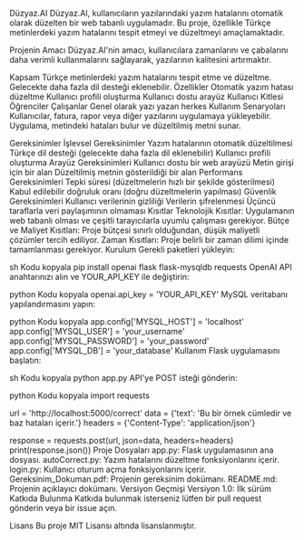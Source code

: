 Düzyaz.AI
Düzyaz.AI, kullanıcıların yazılarındaki yazım hatalarını otomatik olarak düzelten bir web tabanlı uygulamadır. Bu proje, özellikle Türkçe metinlerdeki yazım hatalarını tespit etmeyi ve düzeltmeyi amaçlamaktadır.

Projenin Amacı
Düzyaz.AI'nin amacı, kullanıcılara zamanlarını ve çabalarını daha verimli kullanmalarını sağlayarak, yazılarının kalitesini artırmaktır.

Kapsam
Türkçe metinlerdeki yazım hatalarını tespit etme ve düzeltme.
Gelecekte daha fazla dil desteği eklenebilir.
Özellikler
Otomatik yazım hatası düzeltme
Kullanıcı profili oluşturma
Kullanıcı dostu arayüz
Kullanıcı Kitlesi
Öğrenciler
Çalışanlar
Genel olarak yazı yazan herkes
Kullanım Senaryoları
Kullanıcılar, fatura, rapor veya diğer yazılarını uygulamaya yükleyebilir. Uygulama, metindeki hataları bulur ve düzeltilmiş metni sunar.

Gereksinimler
İşlevsel Gereksinimler
Yazım hatalarının otomatik düzeltilmesi
Türkçe dil desteği (gelecekte daha fazla dil eklenebilir)
Kullanıcı profili oluşturma
Arayüz Gereksinimleri
Kullanıcı dostu bir web arayüzü
Metin girişi için bir alan
Düzeltilmiş metnin gösterildiği bir alan
Performans Gereksinimleri
Tepki süresi (düzeltmelerin hızlı bir şekilde gösterilmesi)
Kabul edilebilir doğruluk oranı (doğru düzeltmelerin yapılması)
Güvenlik Gereksinimleri
Kullanıcı verilerinin gizliliği
Verilerin şifrelenmesi
Üçüncü taraflarla veri paylaşımının olmaması
Kısıtlar
Teknolojik Kısıtlar: Uygulamanın web tabanlı olması ve çeşitli tarayıcılarla uyumlu çalışması gerekiyor.
Bütçe ve Maliyet Kısıtları: Proje bütçesi sınırlı olduğundan, düşük maliyetli çözümler tercih ediliyor.
Zaman Kısıtları: Proje belirli bir zaman dilimi içinde tamamlanması gerekiyor.
Kurulum
Gerekli paketleri yükleyin:

sh
Kodu kopyala
pip install openai flask flask-mysqldb requests
OpenAI API anahtarınızı alın ve YOUR_API_KEY ile değiştirin:

python
Kodu kopyala
openai.api_key = 'YOUR_API_KEY'
MySQL veritabanı yapılandırmasını yapın:

python
Kodu kopyala
app.config['MYSQL_HOST'] = 'localhost'
app.config['MYSQL_USER'] = 'your_username'
app.config['MYSQL_PASSWORD'] = 'your_password'
app.config['MYSQL_DB'] = 'your_database'
Kullanım
Flask uygulamasını başlatın:

sh
Kodu kopyala
python app.py
API'ye POST isteği gönderin:

python
Kodu kopyala
import requests

url = 'http://localhost:5000/correct'
data = {'text': 'Bu bir örnek cümledir ve baz hataları içerir.'}
headers = {'Content-Type': 'application/json'}

response = requests.post(url, json=data, headers=headers)
print(response.json())
Proje Dosyaları
app.py: Flask uygulamasının ana dosyası.
autoCorrect.py: Yazım hatalarını düzeltme fonksiyonlarını içerir.
login.py: Kullanıcı oturum açma fonksiyonlarını içerir.
Gereksinim_Dokuman.pdf: Projenin gereksinim dokümanı.
README.md: Projenin açıklayıcı dokümanı.
Versiyon Geçmişi
Versiyon 1.0: İlk sürüm
Katkıda Bulunma
Katkıda bulunmak isterseniz lütfen bir pull request gönderin veya bir issue açın.

Lisans
Bu proje MIT Lisansı altında lisanslanmıştır.
